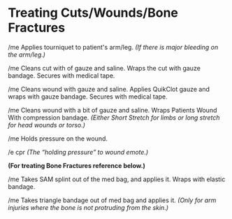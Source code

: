 # Treating Cuts/Wounds/Bone Fractures

/me Applies tourniquet to patient's arm/leg. _(If there is major bleeding on the arm/leg.)_

/me Cleans cut with of gauze and saline. Wraps the cut with gauze bandage. Secures with medical tape.

/me Cleans wound with gauze and saline. Applies QuikClot gauze and wraps with gauze bandage. Secures with medical tape.

/me Cleans wound with a bit of gauze and saline. Wraps Patients Wound With compression bandage. _(Either Short Stretch for limbs or long stretch for head wounds or torso.)_

/me Holds pressure on the wound.

/e cpr _(The “holding pressure” to wound emote.)_

**(For treating Bone Fractures reference below.)**

/me Takes SAM splint out of the med bag, and applies it. Wraps with elastic bandage.

/me Takes triangle bandage out of med bag and applies it. _(Only for arm injuries where the bone is not protruding from the skin.)_
